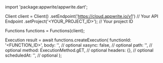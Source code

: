import 'package:appwrite/appwrite.dart';

Client client = Client()
    .setEndpoint('https://cloud.appwrite.io/v1') // Your API Endpoint
    .setProject('&lt;YOUR_PROJECT_ID&gt;'); // Your project ID

Functions functions = Functions(client);

Execution result = await functions.createExecution(
    functionId: '<FUNCTION_ID>',
    body: '<BODY>', // optional
    xasync: false, // optional
    path: '<PATH>', // optional
    method: ExecutionMethod.gET, // optional
    headers: {}, // optional
    scheduledAt: '', // optional
);
